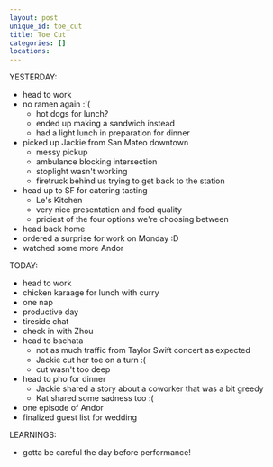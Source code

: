 ```yaml
---
layout: post
unique_id: toe_cut
title: Toe Cut
categories: []
locations: 
---
```


YESTERDAY:
* head to work
* no ramen again :'(
  * hot dogs for lunch?
  * ended up making a sandwich instead
  * had a light lunch in preparation for dinner
* picked up Jackie from San Mateo downtown
  * messy pickup
  * ambulance blocking intersection
  * stoplight wasn't working
  * firetruck behind us trying to get back to the station
* head up to SF for catering tasting
  * Le's Kitchen
  * very nice presentation and food quality
  * priciest of the four options we're choosing between
* head back home
* ordered a surprise for work on Monday :D
* watched some more Andor

TODAY:
* head to work
* chicken karaage for lunch with curry
* one nap
* productive day
* tireside chat
* check in with Zhou
* head to bachata
  * not as much traffic from Taylor Swift concert as expected
  * Jackie cut her toe on a turn :(
  * cut wasn't too deep
* head to pho for dinner
  * Jackie shared a story about a coworker that was a bit greedy
  * Kat shared some sadness too :(
* one episode of Andor
* finalized guest list for wedding

LEARNINGS:
* gotta be careful the day before performance!
